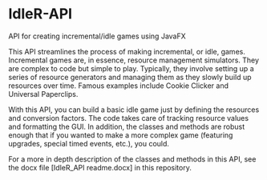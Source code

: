 # IdleR-API
API for creating incremental/idle games using JavaFX

This API streamlines the process of making incremental, or idle, games.
Incremental games are, in essence, resource management simulators.
They are complex to code but simple to play.
Typically, they involve setting up a series of resource generators and managing them as they slowly build up resources over time.
Famous examples include Cookie Clicker and Universal Paperclips.

With this API, you can build a basic idle game just by defining the resources and conversion factors.
The code takes care of tracking resource values and formatting the GUI.
In addition, the classes and methods are robust enough that if you wanted to make a more complex game (featuring upgrades, special timed events, etc.), you could.

For a more in depth description of the classes and methods in this API, see the docx file [IdleR_API readme.docx] in this repository.
